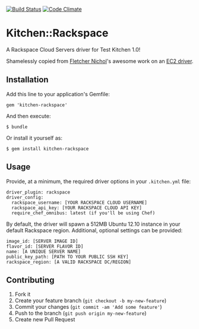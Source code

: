 [![Build Status](https://travis-ci.org/RoboticCheese/kitchen-rackspace.png?branch=master)](https://travis-ci.org/RoboticCheese/kitchen-rackspace) [![Code Climate](https://codeclimate.com/github/RoboticCheese/kitchen-rackspace.png)](https://codeclimate.com/github/RoboticCheese/kitchen-rackspace)

# Kitchen::Rackspace

A Rackspace Cloud Servers driver for Test Kitchen 1.0!

Shamelessly copied from [Fletcher Nichol](https://github.com/fnichol)'s
awesome work on an [EC2 driver](https://github.com/opscode/kitchen-ec2).

## Installation

Add this line to your application's Gemfile:

    gem 'kitchen-rackspace'

And then execute:

    $ bundle

Or install it yourself as:

    $ gem install kitchen-rackspace

## Usage

Provide, at a minimum, the required driver options in your `.kitchen.yml` file:

    driver_plugin: rackspace
    driver_config:
      rackspace_username: [YOUR RACKSPACE CLOUD USERNAME]
      rackspace_api_key: [YOUR RACKSPACE CLOUD API KEY]
      require_chef_omnibus: latest (if you'll be using Chef)

By default, the driver will spawn a 512MB Ubuntu 12.10 instance in your default
Rackspace region. Additional, optional settings can be provided:

    image_id: [SERVER IMAGE ID]
    flavor_id: [SERVER FLAVOR ID]
    name: [A UNIQUE SERVER NAME]
    public_key_path: [PATH TO YOUR PUBLIC SSH KEY]
    rackspace_region: [A VALID RACKSPACE DC/REGION]

## Contributing

1. Fork it
2. Create your feature branch (`git checkout -b my-new-feature`)
3. Commit your changes (`git commit -am 'Add some feature'`)
4. Push to the branch (`git push origin my-new-feature`)
5. Create new Pull Request
